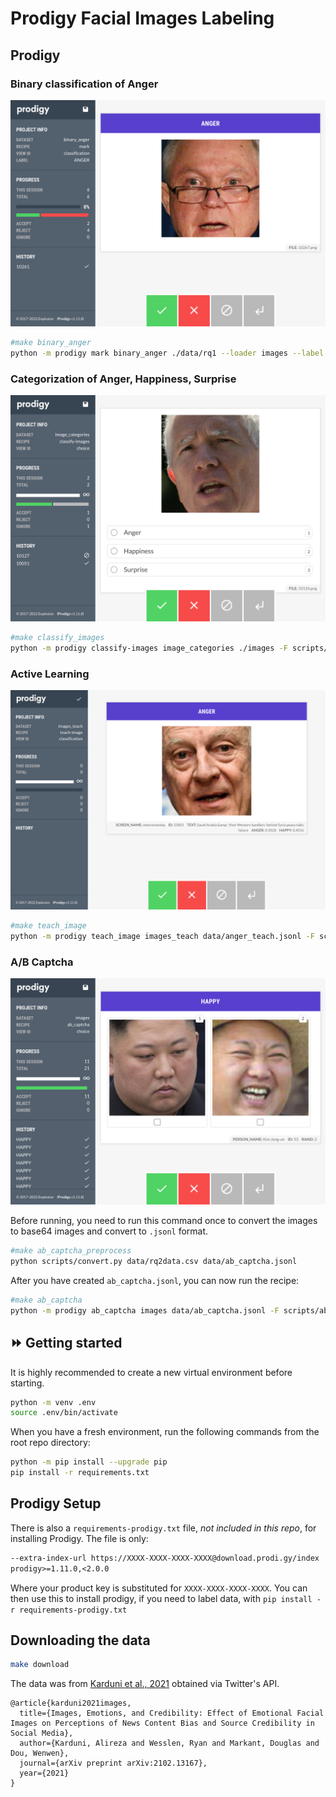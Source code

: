 # Prodigy Facial Images Labeling

## Prodigy

### Binary classification of Anger

![](docs/img/binary_anger.png)

```bash
#make binary_anger
python -m prodigy mark binary_anger ./data/rq1 --loader images --label ANGER --view-id classification
```

### Categorization of Anger, Happiness, Surprise

![](docs/img/classify_images.png)

```bash
#make classify_images
python -m prodigy classify-images image_categories ./images -F scripts/classify_images.py
```

### Active Learning

![](docs/img/teach_image.png)

```bash
#make teach_image
python -m prodigy teach_image images_teach data/anger_teach.jsonl -F scripts/teach_image.py
```

### A/B Captcha

![](docs/img/ab_captcha.png)

Before running, you need to run this command once to convert the images to base64 images and convert to `.jsonl` format.

```bash
#make ab_captcha_preprocess
python scripts/convert.py data/rq2data.csv data/ab_captcha.jsonl
```

After you have created `ab_captcha.jsonl`, you can now run the recipe:

```bash
#make ab_captcha
python -m prodigy ab_captcha images data/ab_captcha.jsonl -F scripts/ab_captcha.py
```

## ⏩ Getting started

It is highly recommended to create a new virtual environment before starting. 

```bash
python -m venv .env
source .env/bin/activate
```

When you have a fresh environment, run the following commands from the root repo directory:

```bash
python -m pip install --upgrade pip
pip install -r requirements.txt
```

## Prodigy Setup

There is also a `requirements-prodigy.txt` file, _not included in this repo_, for installing Prodigy. The file is only:

```txt
--extra-index-url https://XXXX-XXXX-XXXX-XXXX@download.prodi.gy/index 
prodigy>=1.11.0,<2.0.0
```

Where your product key is substituted for `XXXX-XXXX-XXXX-XXXX`. You can then use this to install prodigy, if you need to label data, with `pip install -r requirements-prodigy.txt`

## Downloading the data

```bash
make download
```

The data was from [Karduni et al., 2021](https://arxiv.org/pdf/2102.13167.pdf) obtained via Twitter's API. 

```
@article{karduni2021images,
  title={Images, Emotions, and Credibility: Effect of Emotional Facial Images on Perceptions of News Content Bias and Source Credibility in Social Media},
  author={Karduni, Alireza and Wesslen, Ryan and Markant, Douglas and Dou, Wenwen},
  journal={arXiv preprint arXiv:2102.13167},
  year={2021}
}
```